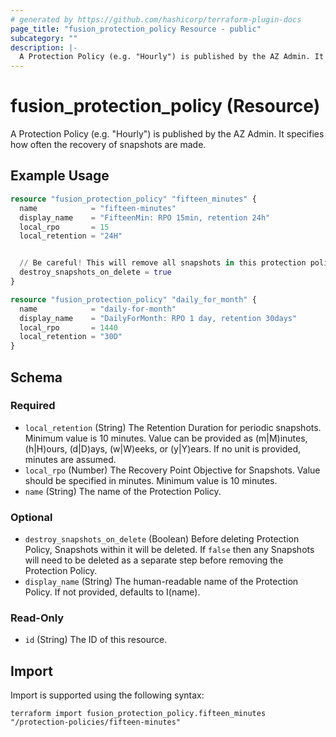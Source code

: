 ```yaml
---
# generated by https://github.com/hashicorp/terraform-plugin-docs
page_title: "fusion_protection_policy Resource - public"
subcategory: ""
description: |-
  A Protection Policy (e.g. "Hourly") is published by the AZ Admin. It specifies how often the recovery of snapshots are made.
---
```


# fusion_protection_policy (Resource)

A Protection Policy (e.g. "Hourly") is published by the AZ Admin. It specifies how often the recovery of snapshots are made.

## Example Usage

```terraform
resource "fusion_protection_policy" "fifteen_minutes" {
  name            = "fifteen-minutes"
  display_name    = "FifteenMin: RPO 15min, retention 24h"
  local_rpo       = 15
  local_retention = "24H"


  // Be careful! This will remove all snapshots in this protection policy on deletion
  destroy_snapshots_on_delete = true
}

resource "fusion_protection_policy" "daily_for_month" {
  name            = "daily-for-month"
  display_name    = "DailyForMonth: RPO 1 day, retention 30days"
  local_rpo       = 1440
  local_retention = "30D"
}
```

<!-- schema generated by tfplugindocs -->
## Schema

### Required

- `local_retention` (String) The Retention Duration for periodic snapshots. Minimum value is 10 minutes. Value can be provided as (m|M)inutes, (h|H)ours, (d|D)ays, (w|W)eeks, or (y|Y)ears. If no unit is provided, minutes are assumed.
- `local_rpo` (Number) The Recovery Point Objective for Snapshots. Value should be specified in minutes. Minimum value is 10 minutes.
- `name` (String) The name of the Protection Policy.

### Optional

- `destroy_snapshots_on_delete` (Boolean) Before deleting Protection Policy, Snapshots within it will be deleted. If `false` then any Snapshots will need to be deleted as a separate step before removing the Protection Policy.
- `display_name` (String) The human-readable name of the Protection Policy. If not provided, defaults to I(name).

### Read-Only

- `id` (String) The ID of this resource.

## Import

Import is supported using the following syntax:

```shell
terraform import fusion_protection_policy.fifteen_minutes "/protection-policies/fifteen-minutes"
```
